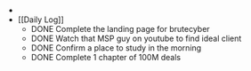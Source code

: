 -
- [[Daily Log]]
	- DONE Complete the landing page for brutecyber
	- DONE Watch that MSP guy on youtube to find ideal client
	- DONE Confirm a place to study in the morning
	- DONE Complete 1 chapter of 100M deals